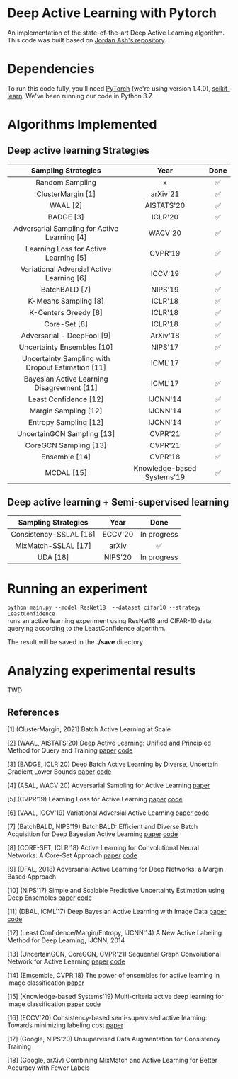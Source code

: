 # Deep Active Learning with Pytorch
An implementation of the state-of-the-art Deep Active Learning algorithm. 
This code was built based on [Jordan Ash's repository](https://github.com/JordanAsh/badge).

# Dependencies

To run this code fully, you'll need [PyTorch](https://pytorch.org/) (we're using version 1.4.0), [scikit-learn](https://scikit-learn.org/stable/).
We've been running our code in Python 3.7.

# Algorithms Implemented
## Deep active learning Strategies
|                Sampling Strategies                |    Year    | Done |
|:-------------------------------------------------:|:----------:|:----:|
|                  Random Sampling                  |      x     |  ✅ |
|                 ClusterMargin [1]                 |  arXiv'21  |  ✅ |
|                      WAAL [2]                     | AISTATS'20 |  ✅ |
|                     BADGE [3]                     |   ICLR'20  |  ✅ |
|    Adversarial Sampling for Active Learning [4]   |   WACV'20  |  ✅ |
|       Learning Loss for Active Learning [5]       |   CVPR'19  |  ✅ |
|     Variational Adversial Active Learning [6]     |   ICCV'19  |  ✅ |
|                   BatchBALD [7]                   |   NIPS'19  |  ✅ |
|                K-Means Sampling [8]               |   ICLR'18  |  ✅ |
|                K-Centers Greedy [8]               |   ICLR'18  |  ✅ |
|                    Core-Set [8]                   |   ICLR'18  |  ✅ |
|             Adversarial - DeepFool [9]            |  ArXiv'18  |  ✅ |
|             Uncertainty Ensembles [10]            |   NIPS'17  |  ✅ |
| Uncertainty Sampling with Dropout Estimation [11] |   ICML'17  |  ✅ |
|     Bayesian Active Learning Disagreement [11]    |   ICML'17  |  ✅ |
|               Least Confidence [12]               |  IJCNN'14  |  ✅ |
|                Margin Sampling [12]               |  IJCNN'14  |  ✅ |
|               Entropy Sampling [12]               |  IJCNN'14  |  ✅ |
|               UncertainGCN Sampling [13]          |  CVPR'21  |  ✅ |
|               CoreGCN Sampling [13]               |  CVPR'21  |  ✅ |
|               Ensemble [14]                       |  CVPR'18  |  ✅ |
|               MCDAL [15]                |  Knowledge-based Systems'19  |  ✅ |


## Deep active learning + Semi-supervised learning

|                Sampling Strategies                |    Year    | Done |
|:-------------------------------------------------:|:----------:|:----:|
|               Consistency-SSLAL [16]                |  ECCV'20  |  In progress |
|               MixMatch-SSLAL [17]                |  arXiv  |  ✅ |
|               UDA [18]                |  NIPS'20  |  In progress |




# Running an experiment

`python main.py --model ResNet18  --dataset cifar10 --strategy LeastConfidence`\
runs an active learning experiment using ResNet18 and CIFAR-10 data, querying according to the LeastConfidence algorithm.

The result will be saved in the **./save** directory

# Analyzing experimental results
TWD


## References

[1] (ClusterMargin, 2021) Batch Active Learning at Scale

[2] (WAAL, AISTATS'20) Deep Active Learning: Unified and Principled Method for Query and Training [paper](https://arxiv.org/pdf/1911.09162.pdf) [code](https://github.com/cjshui/WAAL)

[3] (BADGE, ICLR'20) Deep Batch Active Learning by Diverse, Uncertain Gradient Lower Bounds [paper](https://openreview.net/forum?id=ryghZJBKPS) [code](https://github.com/JordanAsh/badge)

<!-- - [x] (PROXY, ICLR'20) Selection via Proxy: Efficient Data Selection for Deep Learning [paper](https://arxiv.org/pdf/1906.11829.pdf) [code](https://github.com/stanford-futuredata/selection-via-proxy) -->


[4] (ASAL, WACV'20) Adversarial Sampling for Active Learning [paper](https://arxiv.org/pdf/1808.06671.pdf) 

[5] (CVPR'19) Learning Loss for Active Learning [paper](https://arxiv.org/pdf/1905.03677v1.pdf) [code](https://github.com/Mephisto405/Learning-Loss-for-Active-Learning)

[6] (VAAL, ICCV'19) Variational Adversial Active Learning [paper](https://arxiv.org/pdf/1904.00370.pdf) [code](https://github.com/sinhasam/vaal)

[7] (BatchBALD, NIPS'19) BatchBALD: Efficient and Diverse Batch Acquisition for Deep Bayesian Active Learning [paper](https://papers.nips.cc/paper/2019/file/95323660ed2124450caaac2c46b5ed90-Paper.pdf) [code](https://github.com/BlackHC/BatchBALD)

<!-- - [Muxi] (ICML'19) Bayesian Generative Active Deep Learning [paper](https://arxiv.org/pdf/1904.11643v1.pdf) [code](https://github.com/toantm/BGADL) -->
<!-- - [YuLi] (AAAI'19) (SPAL) Self-Paced Active Learning: Query the Right Thing at the Right Time [paper](https://ojs.aaai.org//index.php/AAAI/article/view/4445)  -->

[8] (CORE-SET, ICLR'18) Active Learning for Convolutional Neural Networks: A Core-Set Approach [paper](https://arxiv.org/pdf/1708.00489.pdf) [code](https://github.com/ozansener/active_learning_coreset)

[9] (DFAL, 2018) Adversarial Active Learning for Deep Networks: a Margin Based Approach

[10] (NIPS'17) Simple and Scalable Predictive Uncertainty Estimation using Deep Ensembles [paper](https://arxiv.org/pdf/1612.01474.pdf) [code](https://github.com/vvanirudh/deep-ensembles-uncertainty) 

[11] (DBAL, ICML'17) Deep Bayesian Active Learning with Image Data [paper](https://arxiv.org/pdf/1703.02910.pdf) [code](https://github.com/bnjasim/Deep-Bayesian-Active-Learning)

[12] (Least Confidence/Margin/Entropy, IJCNN'14) A New Active Labeling Method for Deep Learning, IJCNN, 2014


<!-- - [x] (ICDM'20) Active Learning with Multi-granular Graph Auto-Encoder [paper](https://ieeexplore.ieee.org/document/9338373/authors#authors)  -->


[13] (UncertainGCN, CoreGCN, CVPR'21) Sequential Graph Convolutional Network for Active Learning [paper](https://arxiv.org/pdf/2006.10219.pdf) [code](https://github.com/razvancaramalau/Sequential-GCN-for-Active-Learning)

[14] (Emsemble, CVPR'18) The power of ensembles for active learning in image classification [paper](https://openaccess.thecvf.com/content_cvpr_2018/papers/Beluch_The_Power_of_CVPR_2018_paper.pdf) 

[15] (Knowledge-based Systems'19) Multi-criteria active deep learning for image classification [paper](https://www.sciencedirect.com/science/article/abs/pii/S0950705119300747?via%3Dihub) [code](https://github.com/houxingxing/Multi-Criteria-Active-Deep-Learning-for-Image-Classification)

[16] (ECCV'20) Consistency-based semi-supervised active learning: Towards minimizing labeling cost [paper](https://www.ecva.net/papers/eccv_2020/papers_ECCV/papers/123550511.pdf) 

[17] (Google, NIPS’20) Unsupervised Data Augmentation for Consistency Training 

[18] (Google, arXiv) Combining MixMatch and Active Learning for Better Accuracy with Fewer Labels 


<!-- - [YuLi] (LAL, NIPS'17) Learning Active Learning from Data [paper](https://papers.nips.cc/paper/2017/file/8ca8da41fe1ebc8d3ca31dc14f5fc56c-Paper.pdf) [code](https://github.com/ksenia-konyushkova/LAL) -->

<!-- ## Image Regression -->
<!-- TBW -->


